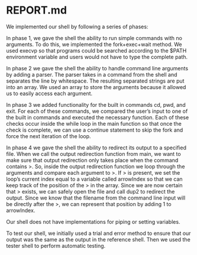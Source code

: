# REPORT.md

We implemented our shell by following a series of phases:

In phase 1, we gave the shell the ability to run simple commands with no
arguments. To do this, we implemented the fork+exec+wait method. We used execvp 
so that programs could be searched according to the $PATH environment
variable and users would not have to type the complete path.

In phase 2 we gave the shell the ability to handle command line arguments by
adding a parser. The parser takes in a command from the shell and separates
the line by whitespace. The resulting separated strings are put into an array.
We used an array to store the arguments because it allowed us to easily access
each argument. 

In phase 3 we added functionality for the built in commands cd, pwd, and exit.
For each of these commands, we compared the user’s input to one of the built 
in commands and executed the necessary function. Each of these checks occur 
inside the while loop in the main function so that once the check is complete,
we can use a continue statement to skip the fork and force the next iteration 
of the loop. 

In phase 4 we gave the shell the ability to redirect its output to a specified
file. When we call the output redirection function from main, we want to make 
sure that output redirection only takes place when the command contains >.  So,
inside the output redirection function we loop through the arguments and compare 
each argument to >. If > is present, we set the loop’s current index equal to a 
variable called arrowIndex so that we can keep track of the position of the > in 
the array. Since we are now certain that > exists, we can safely open the file and
call dup2 to redirect the output. Since we know that the filename from the command 
line input will be directly after the >, we can represent that position by adding 1
to arrowIndex. 

Our shell does not have implementations for piping or setting variables. 

To test our shell, we initially used a trial and error method to ensure that 
our output was the same as the output in the reference shell. Then we used 
the tester shell to perform automatic testing. 
